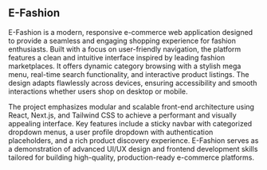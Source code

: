 ## E-Fashion

E-Fashion is a modern, responsive e-commerce web application designed to provide a seamless and engaging shopping experience for fashion enthusiasts. Built with a focus on user-friendly navigation, the platform features a clean and intuitive interface inspired by leading fashion marketplaces. It offers dynamic category browsing with a stylish mega menu, real-time search functionality, and interactive product listings. The design adapts flawlessly across devices, ensuring accessibility and smooth interactions whether users shop on desktop or mobile.

The project emphasizes modular and scalable front-end architecture using React, Next.js, and Tailwind CSS to achieve a performant and visually appealing interface. Key features include a sticky navbar with categorized dropdown menus, a user profile dropdown with authentication placeholders, and a rich product discovery experience. E-Fashion serves as a demonstration of advanced UI/UX design and frontend development skills tailored for building high-quality, production-ready e-commerce platforms.


